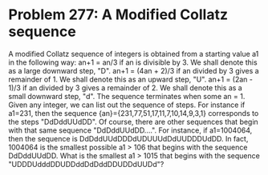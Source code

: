 # Problem 277: A Modified Collatz sequence
A modified Collatz sequence of integers is obtained from a starting
value a1 in the following way: an+1 = an/3 if an is divisible by 3. We
shall denote this as a large downward step, "D". an+1 = (4an + 2)/3 if
an divided by 3 gives a remainder of 1. We shall denote this as an
upward step, "U". an+1 = (2an - 1)/3 if an divided by 3 gives a
remainder of 2. We shall denote this as a small downward step, "d". The
sequence terminates when some an = 1. Given any integer, we can list out
the sequence of steps. For instance if a1=231, then the sequence
{an}={231,77,51,17,11,7,10,14,9,3,1} corresponds to the steps
"DdDddUUdDD". Of course, there are other sequences that begin with that
same sequence "DdDddUUdDD....". For instance, if a1=1004064, then the
sequence is DdDddUUdDDDdUDUUUdDdUUDDDUdDD. In fact, 1004064 is the
smallest possible a1 &gt; 106 that begins with the sequence DdDddUUdDD.
What is the smallest a1 &gt; 1015 that begins with the sequence
"UDDDUdddDDUDDddDdDddDDUDDdUUDd"?
